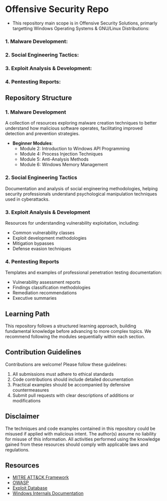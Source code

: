 # Offensive Security Repo

- This repository main scope is in Offensive Security Solutions, primarly targetting Windows Operating Systems & GNU/Linux Distributions:

### 1. Malware Development:
### 2. Social Engineering Tactics:
### 3. Exploit Analysis & Development:
### 4. Pentesting Reports:


## Repository Structure

### 1. Malware Development
A collection of resources exploring malware creation techniques to better understand how malicious software operates, facilitating improved detection and prevention strategies.

- **Beginner Modules**:
  - Module 2: Introduction to Windows API Programming
  - Module 4: Process Injection Techniques
  - Module 5: Anti-Analysis Methods
  - Module 6: Windows Memory Management
  
### 2. Social Engineering Tactics
Documentation and analysis of social engineering methodologies, helping security professionals understand psychological manipulation techniques used in cyberattacks.

### 3. Exploit Analysis & Development
Resources for understanding vulnerability exploitation, including:
- Common vulnerability classes
- Exploit development methodologies
- Mitigation bypasses
- Defense evasion techniques

### 4. Pentesting Reports
Templates and examples of professional penetration testing documentation:
- Vulnerability assessment reports
- Findings classification methodologies
- Remediation recommendations
- Executive summaries

## Learning Path
This repository follows a structured learning approach, building fundamental knowledge before advancing to more complex topics. We recommend following the modules sequentially within each section.

## Contribution Guidelines
Contributions are welcome! Please follow these guidelines:
1. All submissions must adhere to ethical standards
2. Code contributions should include detailed documentation
3. Practical examples should be accompanied by defensive countermeasures
4. Submit pull requests with clear descriptions of additions or modifications

## Disclaimer
The techniques and code examples contained in this repository could be misused if applied with malicious intent. The author(s) assume no liability for misuse of this information. All activities performed using the knowledge gained from these resources should comply with applicable laws and regulations.

## Resources
- [MITRE ATT&CK Framework](https://attack.mitre.org/)
- [OWASP](https://owasp.org/)
- [Exploit Database](https://www.exploit-db.com/)
- [Windows Internals Documentation](https://docs.microsoft.com/en-us/windows/win32/sysinfo/windows-system-information)
